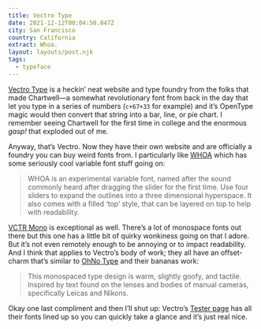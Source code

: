 ```yaml
---
title: Vectro Type
date: 2021-12-12T00:04:50.847Z
city: San Francisco
country: California
extract: Whoa.
layout: layouts/post.njk
tags:
  - typeface
---
```


[Vectro Type](https://www.vectrotype.com/) is a heckin’ neat website and type foundry from the folks that made Chartwell—a somewhat revolutionary font from back in the day that let you type in a series of numbers (`c+67+33` for example) and it’s OpenType magic would then convert that string into a bar, line, or pie chart. I remember seeing Chartwell for the first time in college and the enormous _gasp!_ that exploded out of me.

Anyway, that’s Vectro. Now they have their own website and are officially a foundry you can buy weird fonts from. I particularly like [WHOA](https://www.vectrotype.com/whoa) which has some seriously cool variable font stuff going on:

> WHOA is an experimental variable font, named after the sound commonly heard after dragging the slider for the first time. Use four sliders to expand the outlines into a three dimensional hyperspace. It also comes with a filled ‘top’ style, that can be layered on top to help with readability.

[VCTR Mono](https://www.vectrotype.com/vctr-mono) is exceptional as well. There’s a lot of monospace fonts out there but this one has a little bit of quirky wonkiness going on that I adore. But it’s not even remotely enough to be annoying or to impact readability. And I think that applies to Vectro’s body of work; they all have an offset-charm that’s similar to [OhNo Type](https://ohnotype.co/) and their bananas work:

> This monospaced type design is warm, slightly goofy, and tactile. Inspired by text found on the lenses and bodies of manual cameras, specifically Leicas and Nikons.

Okay one last compliment and then I’ll shut up: Vectro’s [Tester page](https://www.vectrotype.com/tester) has all their fonts lined up so you can quickly take a glance and it’s just real nice.
